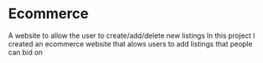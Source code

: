 # Ecommerce
A website to allow the user to create/add/delete new listings 
In this project I created an ecommerce website that alows users to add listings that people can bid on
